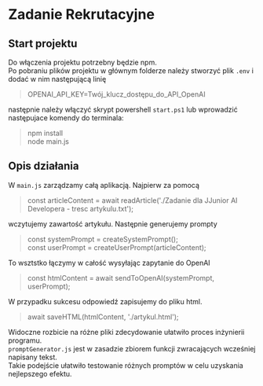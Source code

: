 # Zadanie Rekrutacyjne
## Start projektu
Do włączenia projektu potrzebny będzie npm. \
Po pobraniu plików projektu w głównym folderze należy stworzyć plik `.env` i dodać w nim następującą linię
> OPENAI_API_KEY=Twój_klucz_dostępu_do_API_OpenAI

następnie należy włączyć skrypt powershell `start.ps1` lub wprowadzić następujace komendy do terminala:

> npm install\
> node main.js

## Opis działania
W `main.js` zarządzamy całą aplikacją. Najpierw za pomocą
> const articleContent = await readArticle('./Zadanie dla JJunior AI Developera - tresc artykulu.txt');

wczytujemy zawartość artykułu. Następnie generujemy prompty

> const systemPrompt = createSystemPrompt(); \
> const userPrompt = createUserPrompt(articleContent);

To wsztstko łączymy w całość wysyłając zapytanie do OpenAI

> const htmlContent = await sendToOpenAI(systemPrompt, userPrompt);

W przypadku sukcesu odpowiedź zapisujemy do pliku html. 

> await saveHTML(htmlContent, './artykul.html');

Widoczne rozbicie na różne pliki zdecydowanie ułatwiło proces inżynierii programu. \
`promptGenerator.js` jest w zasadzie zbiorem funkcji zwracających wcześniej napisany tekst. \
Takie podejście ułatwiło testowanie różnych promptów w celu uzyskania nejlepszego efektu. 

